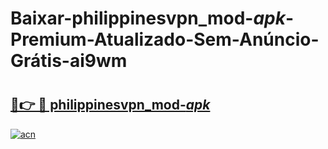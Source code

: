 # Baixar-philippinesvpn_mod-_apk_-Premium-Atualizado-Sem-Anúncio-Grátis-ai9wm

# <h2><a href="https://n8tprw.esa.edu.pl?src=philippinesvpn_mod-_apk_&ref=ai9wm">🔗👉 🔴 philippinesvpn_mod-_apk_</a></h2>

[![acn](https://github.com/user-attachments/assets/0f9c940e-d8b0-45ae-aac7-cd30a18b3e1c)](https://n8tprw.esa.edu.pl?src=philippinesvpn_mod-_apk_&ref=ai9wm)

